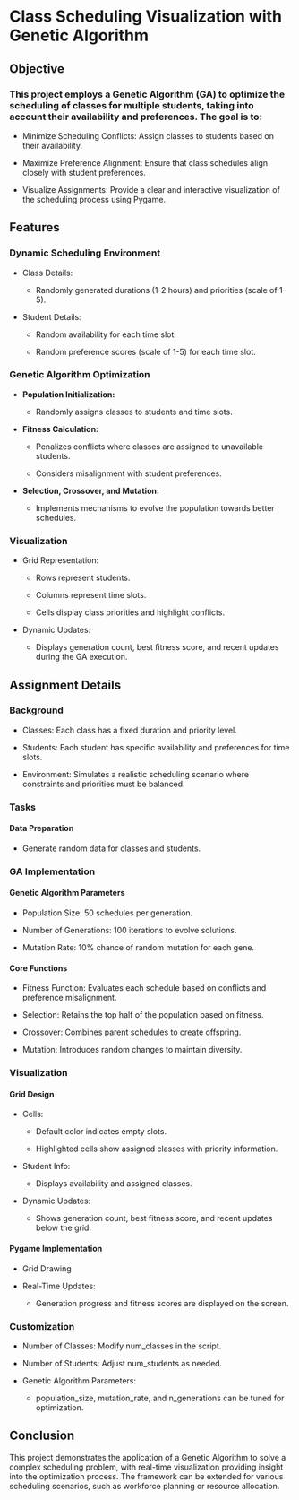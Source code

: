 # **Class Scheduling Visualization with Genetic Algorithm**
## **Objective**
### This project employs a Genetic Algorithm (GA) to optimize the scheduling of classes for multiple students, taking into account their availability and preferences. The goal is to:

- Minimize Scheduling Conflicts: Assign classes to students based on their availability.

- Maximize Preference Alignment: Ensure that class schedules align closely with student preferences.

- Visualize Assignments: Provide a clear and interactive visualization of the scheduling process using Pygame.
## **Features**

### **Dynamic Scheduling Environment**
- Class Details:

   - Randomly generated durations (1-2 hours) and priorities (scale of 1-5).

- Student Details:

  - Random availability for each time slot.

  - Random preference scores (scale of 1-5) for each time slot.
### **Genetic Algorithm Optimization**

 - **Population Initialization:**

   - Randomly assigns classes to students and time slots.

- **Fitness Calculation:**

   - Penalizes conflicts where classes are assigned to unavailable students.

   - Considers misalignment with student preferences.

- **Selection, Crossover, and Mutation:**

  - Implements mechanisms to evolve the population towards better schedules.
### **Visualization**

 - Grid Representation:

    - Rows represent students.

    - Columns represent time slots.

    - Cells display class priorities and highlight conflicts.

- Dynamic Updates:

   - Displays generation count, best fitness score, and recent updates during the GA execution.

## **Assignment Details**

### **Background**

- Classes: Each class has a fixed duration and priority level.

- Students: Each student has specific availability and preferences for time slots.

- Environment: Simulates a realistic scheduling scenario where constraints and priorities must be balanced.

### **Tasks**

#### Data Preparation

- Generate random data for classes and students.
### GA Implementation

#### Genetic Algorithm Parameters

- Population Size: 50 schedules per generation.

- Number of Generations: 100 iterations to evolve solutions.

- Mutation Rate: 10% chance of random mutation for each gene.

#### Core Functions

- Fitness Function:
Evaluates each schedule based on conflicts and preference misalignment.

- Selection: Retains the top half of the population based on fitness.
- Crossover: Combines parent schedules to create offspring.
- Mutation: Introduces random changes to maintain diversity.
### Visualization

#### Grid Design

- Cells:

  - Default color indicates empty slots.

  - Highlighted cells show assigned classes with priority information.

- Student Info:

  - Displays availability and assigned classes.

- Dynamic Updates:

   - Shows generation count, best fitness score, and recent updates below the grid.

#### Pygame Implementation

- Grid Drawing


- Real-Time Updates:

   - Generation progress and fitness scores are displayed on the screen.

### **Customization**

- Number of Classes: Modify num_classes in the script.

- Number of Students: Adjust num_students as needed.

- Genetic Algorithm Parameters:

  - population_size, mutation_rate, and n_generations can be tuned for optimization.

## Conclusion

This project demonstrates the application of a Genetic Algorithm to solve a complex scheduling problem, with real-time visualization providing insight into the optimization process. The framework can be extended for various scheduling scenarios, such as workforce planning or resource allocation.

